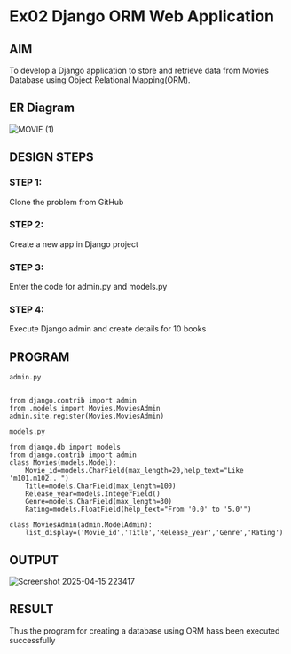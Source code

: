 # Ex02 Django ORM Web Application

## AIM
To develop a Django application to store and retrieve data from Movies Database using Object Relational Mapping(ORM).
## ER Diagram
![MOVIE (1)](https://github.com/user-attachments/assets/e249932f-22b3-413a-b04d-39b55ce9a425)



## DESIGN STEPS

### STEP 1:
Clone the problem from GitHub

### STEP 2:
Create a new app in Django project

### STEP 3:
Enter the code for admin.py and models.py

### STEP 4:
Execute Django admin and create details for 10 books

## PROGRAM
```
admin.py


from django.contrib import admin
from .models import Movies,MoviesAdmin
admin.site.register(Movies,MoviesAdmin)

models.py

from django.db import models
from django.contrib import admin
class Movies(models.Model):
    Movie_id=models.CharField(max_length=20,help_text="Like 'm101.m102..'")
    Title=models.CharField(max_length=100)
    Release_year=models.IntegerField()
    Genre=models.CharField(max_length=30)
    Rating=models.FloatField(help_text="From '0.0' to '5.0'")

class MoviesAdmin(admin.ModelAdmin):
    list_display=('Movie_id','Title','Release_year','Genre','Rating')
```

## OUTPUT

![Screenshot 2025-04-15 223417](https://github.com/user-attachments/assets/3fe68fc2-f99e-4340-8379-c0ba593c24e5)

## RESULT
Thus the program for creating a database using ORM hass been executed successfully
